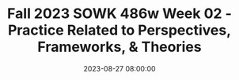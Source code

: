 ---
layout: single_presentation
name: fall-2023-sowk-486w-week-02-practice-related-to-perspectives-frameworks-theories.md
title: "Fall 2023 SOWK 486w Week 02 - Practice Related to Perspectives, Frameworks, & Theories"
date:  2023-08-27 08:00:00
presentation_id: Ugv56g
permalink: /Ugv56g/
redirect_from:
  - /presentations/Ugv56g/fall-2023-sowk-486w-week-02-practice-related-to-perspectives-frameworks-theories
slides: 
  - slide_name: deck-11092-large-0.jpeg
    slide_text: >
      <p>Photo by Maria Lupan on Unsplash
      Practice Related to Perspectives, Frameworks, &amp; Theories Commonly Used in Social Work Jacob Campbell, Ph.D. LICSW at Heritage University
      Fall 2023 SOWK 486w</p>
      
  - slide_name: deck-11092-large-1.jpeg
    slide_text: >
      <p>Agenda Plan for Week 02 Perspectives, theories, and frameworks Systems theory Ecological perspective Strengths perspective Solution-focused brief therapy</p>
      
  - slide_name: deck-11092-large-2.jpeg
    slide_text: >
      <p>Perspectives vs
      Theories &amp; Frameworks +</p>
      
  - slide_name: deck-11092-large-3.jpeg
    slide_text: >
      <p>Perspectives: A way of perceiving the world ows from a value position
      fi
      fl
      +
      Theory: A general statement about the real world whose essential truth can be supported by evidence obtained through the scienti c method
      Framework or Model: Is a blueprint for action. It describes what happens in practice in a general way.</p>
      
  - slide_name: deck-11092-large-4.jpeg
    slide_text: >
      <p>Systems Theory
      Input
      System
      Output
      Equi nality
      Pressure
      Homeostasis
      Pressure
      fi
      (Kirst-Ashman &amp; Hull, 2015)</p>
      
  - slide_name: deck-11092-large-5.jpeg
    slide_text: >
      <p>Systems Theory
      the fact that there are many ways of viewing a problem which ultimately will give you di erent solutions or means to solve it
      De nitions Input
      Output
      System
      the information or communication ow received from other systems
      Equi nality
      the same ow from a system to the environment or to other systems
      constantly interacting, can be an individual, group, or large organization
      constant state of equilibrium or balance
      Pressure
      Homeostasis
      The forces that keep homeostasis
      fl
      fl
      fi
      fi
      ff
      (Kirst-Ashman &amp; Hull, 2015)</p>
      
  - slide_name: deck-11092-large-6.jpeg
    slide_text: >
      <p>Systems Theory Levels of interaction
      Macro Micro Mezzo
      (Kirst-Ashman &amp; Hull, 2015)</p>
      
  - slide_name: deck-11092-large-7.jpeg
    slide_text: >
      <p>A-03: Theory and Practice Integrative Paper Purpose: Students show the integration of theories of practice into their real-world implementation through the assigned Theory and Practice Integrative Paper. Students work with a partner to describe an interprofessional conceptual framework, a ctional client, and the implementation of direct practice with a client using the framework.
      • APA formatting in strong academic
      fi
      writing (e.g., tone, word choice, writing perspective), paper style (paper sections, headers and footers, page layout, and spacing), and citations (in-text citation and reference list)
      • Description of the theory examined
      using peer-reviewed academic journal articles (must use both in-text citations and a reference list)
      • Discussion of a ctional client and their circumstances
      • Application of the theory to direct
      practice actions a clinician would use fi
      Must Include</p>
      
  - slide_name: deck-11092-large-8.jpeg
    slide_text: >
      <p>Save the Work you Do SAVE NOTES YOU TAKE ABOUT A TOPIC
      SAVE ARTICLES YOU READ
      [[Connected Topic]]
      [[Connected Topic]] Bookends For macOS [[Connected Topic]]
      SAVE PAPERS THAT YOU WRITE</p>
      
  - slide_name: deck-11092-large-9.jpeg
    slide_text: >
      <p>Sample Papers
      61
      ELEMENTS &amp; FORMAT
      Sample Student Paper
      •
      student title page, 2.3
      7th Edition
      Guide
      paper title, 2.4, 2.27, Table 2.1, Figure 2.4 group author, 9.11
      parenthetical citation of a work with two authors, 8.17 italics to highlight a key term, 6.22
      parenthetical citation of a work with one author, 8.17
      repeated citation needed, 8.1
      use of first person, 4.16
      narrative citation in parenthetical running text, 8.11
      APA_PM7_Ch2-BLueline.indd 61
      8/1/19 7:01 PM</p>
      
  - slide_name: deck-11092-large-10.jpeg
    slide_text: >
      
  - slide_name: deck-11092-large-11.jpeg
    slide_text: >
      <p>Adaptation
      Transactions
      Person in the Environment
      Interdependence
      Person
      Ecological Perspective
      Interface
      Energy
      Coping
      Environment (Kirst-Ashman &amp; Hull, 2015)</p>
      
  - slide_name: deck-11092-large-12.jpeg
    slide_text: >
      <p>Ecological Perspective De nitions Interdependence
      the reliance on one person to another. People depend on each others input, energy, services, and consistency
      Person Energy Environment A focuses on people constantly interacting with various systems around them. So the social workers focused improving the interactions between the person and systems.
      fi
      Interface
      the exact point at which the interaction between an individual and the environment
      Adaptation
      Coping
      Transactions people communicate and interact with those in their environments [can be positive or negative]
      the natural power of active involvement among people and their environments takes place [input or output] the capacity to adjust to surrounding environmental conditions. This implies change because a person must adapt to change in order to continue functioning in their environment. Social workers help individuals during this process to direct their energies so that they are able to adapt a form of human adaptation and implies a struggle to overcome problems. Refers to the way we deal with the problems we experience.
      (Kirst-Ashman &amp; Hull, 2015)</p>
      
  - slide_name: deck-11092-large-13.jpeg
    slide_text: >
      <p>Ecological Perspective Levels of Interaction
      Mezzo
      Adaptation
      Transactions
      Micro
      Interdependence
      Macro
      Interface
      Person
      Energy
      Coping
      Environment (Kirst-Ashman &amp; Hull, 2015)</p>
      
  - slide_name: deck-11092-large-14.jpeg
    slide_text: >
      <p>Strengths Perspective Implementing Strengths Perspective Don’t take no for an answer Help correct the e ects of being labeled Take advantage of the considerable resources of culture and ethnicity Normalize
      ff
      Possibility, solution and strengths focus
      Focus of Attention: Area’s to look at What people learn as they struggle Personal qualities and virtues Talents that people have Cultural and family rituals, beliefs, stories, and lore Dreams and hopes The community Spirituality / Faith</p>
      
  - slide_name: deck-11092-large-15.jpeg
    slide_text: >
      <p>Identifying Strengths Use the ROPES
      Possibilities • • • • • •
      Future focus Imagination Creativity Vision of the future Play What have you thought of trying but haven’t tried yet?
      Solutions • Focus on constructing • • • •
      Present focus Emphasis on choice What can be accessed now? What is available and hasn’t been tried or utilized?
      Resources Personal Family Social environment Organizational Community
      Options
      solutions, not solving problems What’s working now? What are your successes? What are you doing that you would like to continue doing? What if a miracle happened? What can you do now to create a piece of the miracle?
      Exceptions • When is the problem not happening? • When is the problem di erent? • When is part of the hypothetical future •
      solution occuring? How have you survived, endured, thrived?
      ff
      (Graybeal, 2001)</p>
      
  - slide_name: deck-11092-large-16.jpeg
    slide_text: >
      <p>Strengths Perspective Types of Questions
      Survival questions Support questions Exception questions Esteem questions
      [Small Group Activity] Have students work in groups of two to talk about their experience going to school so far with a focus on eliciting strengths in the four areas. (De Jonge &amp; Miller, 1995)</p>
      
  - slide_name: deck-11092-large-17.jpeg
    slide_text: >
      <p>Solution Focused Brief Therapy
      Search for Solutions, not Admire the Problem</p>
      
  - slide_name: deck-11092-large-18.jpeg
    slide_text: >
      <p>Solution Focused Brief Therapy Tenants
      If it’s not broken, don’t x it
      Complements
      Look for exceptions
      Gentle nudging to do more of what is working
      Asking questions rather than telling clients what to do Future is negotiated and created
      Change is constant and inevitable The solution is not always directly related to the problem
      fi
      (De Jong, Kim Berg, 2012)</p>
      
  - slide_name: deck-11092-large-19.jpeg
    slide_text: >
      <p>Solution Focused Brief Therapy Interventions
      Not knowing Complementing strengths Scaling questions Exception questions Coping questions Miracle question (De Jong, Kim Berg, 2012)</p>
      
  - slide_name: deck-11092-large-20.jpeg
    slide_text: >
      <p>Solution Focused Brief Therapy Interventions
      Not knowing Complementing strengths
      Clients experts
      Exception questions
      General attitude communicating an abundant, genuine curiosity
      Coping questions
      Micro practice skills
      Scaling questions
      Miracle question (De Jong, Kim Berg, 2012)</p>
      
  - slide_name: deck-11092-large-21.jpeg
    slide_text: >
      <p>Solution Focused Brief Therapy Interventions
      Not knowing Complementing strengths Scaling questions Exception questions Coping questions Miracle question
      Strengths perspective Building rapport and giving hope Direct complements: positive evaluation or reaction Indirect complements: a question implying something positive (De Jong, Kim Berg, 2012)</p>
      
  - slide_name: deck-11092-large-22.jpeg
    slide_text: >
      <p>Solution Focused Brief Therapy Interventions
      Not knowing Complementing strengths Scaling questions Exception questions Coping questions
      Motivation, hopefulness, depression, con dence, progress… Techniques for follow-up
      Miracle question fi
      (De Jong, Kim Berg, 2012)</p>
      
  - slide_name: deck-11092-large-23.jpeg
    slide_text: >
      <p>Solution Focused Brief Therapy Interventions
      Not knowing Complementing strengths Scaling questions Exception questions Coping questions Miracle question
      Problem description vs. exceptions Increase awareness of current/ past successes Turning past solutions into present solutions Finding out speci cs
      fi
      (De Jong, Kim Berg, 2012)</p>
      
  - slide_name: deck-11092-large-24.jpeg
    slide_text: >
      <p>Solution Focused Brief Therapy Interventions
      Not knowing Complementing strengths Scaling questions Exception questions Coping questions
      Tailored to help client from feeling overwhelmed A method for exploring exceptions
      Miracle question (De Jong, Kim Berg, 2012)</p>
      
  - slide_name: deck-11092-large-25.jpeg
    slide_text: >
      <p>Solution Focused Brief Therapy Interventions
      Not knowing Complementing strengths Scaling questions Exception questions Coping questions Miracle question
      Amplifying what the client wants Formatting the question Concrete, behavioral, measurable terms Realistic terms
      (De Jong, Kim Berg, 2012)</p>
      
  - slide_name: deck-11092-large-26.jpeg
    slide_text: >
      <p>Other Theories to Consider A Non-Exhaustive List • Social Exchange Theory
      • Contingency Theory
      • Behaviorism &amp; Social Learning Theory
      • Feminist Perspective
      • Social Constructionism
      • Erikson’s theory of stages of
      • Psychodynamic Theory • Symbolic Interactionism • Psychosocial Developmental Theory • Con ict Theory
      fl
      • Transpersonal Theory
      development
      • Piaget’s theory of cognition • Cognitive-behavioral framework • Task-centered framework • Narrative model</p>
      
  - slide_name: deck-11092-large-27.jpeg
    slide_text: >
      <p>Orienting Perspectives for Social Work Practice
      Ecosystem Perspective Strengths Perspective
      Cultural Humility
      Antioppressive Practice
      Direct Practice
      (Heptworth et al., 2022)
      Trauma-Informed Practice
      Evidence-Informed Practice</p>
      
presentation_description: >
  <p>Week two is a cross-sectional look at some perspectives, frameworks, and theories commonly used in social work. It should assist in gaining awareness about the difference between these ways of thinking discussed in social work literature. We will look into the following:</p>
  <ul>
  <li>Perspectives, theories, and frameworks</li>
  <li>Systems theory</li>
  <li>Ecological perspective</li>
  <li>Strengths perspective</li>
  <li>Solution-focused brief therapy</li>
  </ul>
  <p>After this session, students will be able to articulate the difference between perspectives, theories, and frameworks. Students will also have knowledge about a couple of theoretical options for their integrative paper due later in the semester.</p>
  
downloadable_slides: deck-11092.pdf
slides_count: 28
header:
  teaser: deck-11092-thumb-0.jpeg
presentation_video:
location: "Heritage University"
tags:
  - Heritage University
  - BASW Program
  - SOWK 486w
---